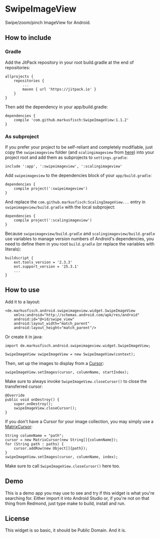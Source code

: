 # SwipeImageView

Swipe/zoom/pinch ImageView for Android.

How to include
--------------

### Gradle

Add the JitPack repository in your root build.gradle at the end of
repositories:

	allprojects {
		repositories {
			...
			maven { url 'https://jitpack.io' }
		}
	}

Then add the dependency in your app/build.gradle:

	dependencies {
		compile 'com.github.markusfisch:SwipeImageView:1.1.2'
	}

### As subproject

If you prefer your project to be self-reliant and completely modifiable,
just copy the `swipeimageview` folder (and `scalingimageview` from
[here][scalingimageview]) into your project root and add them as
subprojects to `settings.gradle`:

	include ':app', ':swipeimageview', ':scalingimageview'

Add `swipeimageview` to the dependencies block of your `app/build.gradle`:

	dependencies {
		compile project(':swipeimageview')
	}

And replace the `com.github.markusfisch:ScalingImageView...` entry in
`swipeimageview/build.gradle` with the local subproject:

	dependencies {
		compile project(':scalingimageview')
	}

Because `swipeimageview/build.gradle` and `scalingimageview/build.gradle`
use variables to manage version numbers of Android's dependencies, you
need to define them in you root `build.gradle` (or replace the variables
with literals):

	buildscript {
		ext.tools_version = '2.3.3'
		ext.support_version = '25.3.1'
		...
	}

How to use
----------

Add it to a layout:

	<de.markusfisch.android.swipeimageview.widget.SwipeImageView
		xmlns:android="http://schemas.android.com/apk/res/android"
		android:id="@+id/swipe_view"
		android:layout_width="match_parent"
		android:layout_height="match_parent"/>

Or create it in java:

	import de.markusfisch.android.swipeimageview.widget.SwipeImageView;

	SwipeImageView swipeImageView = new SwipeImageView(context);

Then, set up the images to display from a [Cursor][cursor]:

	swipeImageView.setImages(cursor, columnName, startIndex);

Make sure to always invoke `SwipeImageView.closeCursor()` to close the
transferred cursor:

	@Override
	public void onDestroy() {
		super.onDestroy();
		swipeImageView.closeCursor();
	}

If you don't have a Cursor for your image collection, you may simply use
a [MatrixCursor][matrixcursor]:

	String columnName = "path";
	cursor = new MatrixCursor(new String[]{columnName});
	for (String path : paths) {
		cursor.addRow(new Object[]{path});
	}
	swipeImageView.setImages(cursor, columnName, index);

Make sure to call `SwipeImageView.closeCursor()` here too.

Demo
----

This is a demo app you may use to see and try if this widget is what
you're searching for. Either import it into Android Studio or, if you're
not on that thing from Redmond, just type make to build, install and run.

License
-------

This widget is so basic, it should be Public Domain. And it is.

[scalingimageview]: https://github.com/markusfisch/ScalingImageView
[cursor]: https://developer.android.com/reference/android/database/Cursor.html
[matrixcursor]: https://developer.android.com/reference/android/database/MatrixCursor.html

